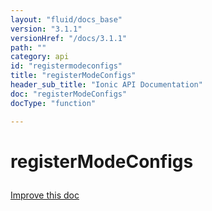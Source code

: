 ```yaml
---
layout: "fluid/docs_base"
version: "3.1.1"
versionHref: "/docs/3.1.1"
path: ""
category: api
id: "registermodeconfigs"
title: "registerModeConfigs"
header_sub_title: "Ionic API Documentation"
doc: "registerModeConfigs"
docType: "function"

---
```










<h1 class="api-title">
<a class="anchor" name="register-mode-configs" href="#register-mode-configs"></a>

registerModeConfigs





</h1>

<a class="improve-v2-docs" href="http://github.com/ionic-team/ionic/edit/master/src/config/mode-registry.ts#L129">
Improve this doc
</a>










<!-- @usage tag -->


<!-- @property tags -->



<!-- instance methods on the class -->




<!-- related link --><!-- end content block -->


<!-- end body block -->

